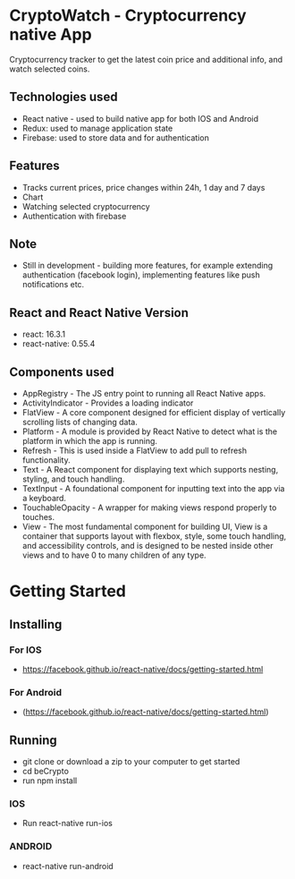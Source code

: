 # CryptoWatch - Cryptocurrency native App

Cryptocurrency tracker to get the latest coin price and additional info, and watch selected coins.

## Technologies used

- React native - used to build native app for both IOS and Android
- Redux: used to manage application state
- Firebase: used to store data and for authentication

## Features

- Tracks current prices, price changes within 24h, 1 day and 7 days
- Chart
- Watching selected cryptocurrency
- Authentication with firebase
## Note
- Still in development - building more features, for example extending authentication (facebook login), implementing features like push notifications etc.

## React and React Native Version

- react: 16.3.1
- react-native: 0.55.4

## Components used

- AppRegistry - The JS entry point to running all React Native apps.
- ActivityIndicator - Provides a  loading indicator
- FlatView - A core component designed for efficient display of vertically scrolling lists of changing data.
- Platform - A module is provided by React Native to detect what is the platform in which the app is running.
- Refresh - This is used inside a FlatView to add pull to refresh functionality.
- Text - A React component for displaying text which supports nesting, styling, and touch handling.
- TextInput - A foundational component for inputting text into the app via a keyboard.
- TouchableOpacity - A wrapper for making views respond properly to touches.
- View - The most fundamental component for building UI, View is a container that supports layout with flexbox, style, some touch handling, and accessibility controls, and is designed to be nested inside other views and to have 0 to many children of any type.


# Getting Started


## Installing

### For IOS

- https://facebook.github.io/react-native/docs/getting-started.html

### For Android

- (https://facebook.github.io/react-native/docs/getting-started.html)


## Running

- git clone or download a zip to your computer to get started
- cd beCrypto
- run npm install

### IOS
- Run react-native run-ios

### ANDROID

- react-native run-android